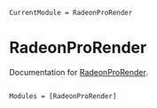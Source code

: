 ```@meta
CurrentModule = RadeonProRender
```

# RadeonProRender

Documentation for [RadeonProRender](https://github.com/SimonDanisch/RadeonProRender.jl).

```@index
```

```@autodocs
Modules = [RadeonProRender]
```
